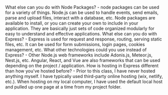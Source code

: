  What else can you do with Node Packages?
    - node packages can be used for a variety of things. Node.js can be used to handle events, send emails, parse and upload files, interact with a database, etc. Node packages are available to install, or you can create your own to include in your application. They are basically just sets of code organized modularly for easy to understand and effective applications.
 What else can you do with Express?
    - Express is used for request and response, routing, serving static files, etc. It can be used for form submissions, login pages, cookies management, etc.
 What other technologies could you use instead of Express?
    - Other Node.js web frameworks include Adonis.js, Meteor.js, Nest.js, etc. Angular, React, and Vue are also frameworks that can be used depending on the project / application.
 How is hosting in Express different than how you've hosted before?
    - Prior to this class, I have never hosted anything myself. I have typically used third-party online hosting (wix, netlify, etc.). When hosting on my local computer, I have used the default local host and pulled up one page at a time from my project folder.